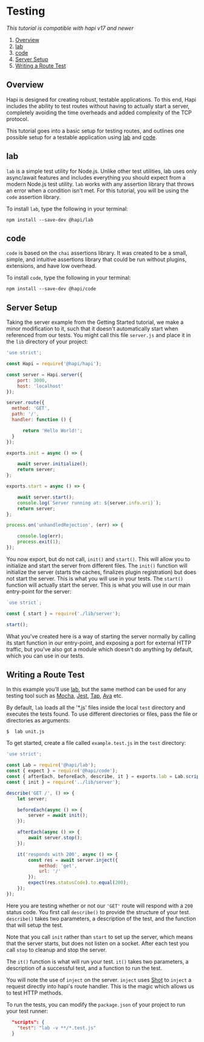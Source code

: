# Testing

_This tutorial is compatible with hapi v17 and newer_

1. [Overview](#overview)
1. [lab](#lab)
1. [code](#code)
1. [Server Setup](#server)
1. [Writing a Route Test](#writingTest)



## <a name="overview"></a> Overview
Hapi is designed for creating robust, testable applications. To this end, Hapi includes the ability to test routes without having to actually start a server, completely avoiding the time overheads and added complexity of the TCP protocol.

This tutorial goes into a basic setup for testing routes, and outlines one possible setup for a testable application using [lab](/family/lab) and [code](/family/code).

## <a name="lab"></a> lab

`lab` is a simple test utility for Node.js. Unlike other test utilities, lab uses only async/await features and includes everything you should expect from a modern Node.js test utility. `lab` works with any assertion library that throws an error when a condition isn't met. For this tutorial, you will be using the `code` assertion library.

To install `lab`, type the following in your terminal:

`npm install --save-dev @hapi/lab`

## <a name="code"></a> code

`code` is based on the `chai` assertions library. It was created to be a small, simple, and intuitive assertions library that could be run without plugins, extensions, and have low overhead.

To install `code`, type the following in your terminal:

`npm install --save-dev @hapi/code`

## <a name="server"></a> Server Setup

Taking the server example from the Getting Started tutorial, we make a minor modification to it, such that it doesn't automatically start when referenced from our tests. You might call this file `server.js` and place it in the `lib` directory of your project:

```js
'use strict';

const Hapi = require('@hapi/hapi');

const server = Hapi.server({
    port: 3000,
    host: 'localhost'
});

server.route({
  method: 'GET',
  path: '/',
  handler: function () {

      return 'Hello World!';
  }
});

exports.init = async () => {

    await server.initialize();
    return server;
};

exports.start = async () => {

    await server.start();
    console.log(`Server running at: ${server.info.uri}`);
    return server;
};

process.on('unhandledRejection', (err) => {

    console.log(err);
    process.exit(1);
});
```
You now export, but do not call, `init()` and `start()`. This will allow you to initialize and start the server from different files. The `init()` function will initialize the server (starts the caches, finalizes plugin registration) but does not start the server. This is what you will use in your tests. The `start()` function will actually start the server. This is what you will use in our main entry-point for the server:

```js
`use strict`;

const { start } = require('./lib/server');

start();
```
What you've created here is a way of starting the server normally by calling its start function in our entry-point, and exposing a port for external HTTP traffic, but you've also got a module which doesn't do anything by default, which you can use in our tests.

## <a name="writingTest"></a> Writing a Route Test

In this example you'll use [lab](/family/lab), but the same method can be used for any testing tool such as [Mocha](https://mochajs.org/), [Jest](https://jestjs.io/), [Tap](https://www.node-tap.org/), [Ava](https://github.com/avajs) etc.

By default, `lab` loads all the '*.js' files inside the local `test` directory and executes the tests found. To use different directories or files, pass the file or directories as arguments:

`$  lab unit.js`

To get started, create a file called `example.test.js` in the `test` directory:

```js
'use strict';

const Lab = require('@hapi/lab');
const { expect } = require('@hapi/code');
const { afterEach, beforeEach, describe, it } = exports.lab = Lab.script();
const { init } = require('../lib/server');

describe('GET /', () => {
    let server;

    beforeEach(async () => {
        server = await init();
    });

    afterEach(async () => {
        await server.stop();
    });

    it('responds with 200', async () => {
        const res = await server.inject({
            method: 'get',
            url: '/'
        });
        expect(res.statusCode).to.equal(200);
    });
});
```
Here you are testing whether or not our `'GET'` route will respond with a `200` status code. You first call `describe()` to provide the structure of your test. `describe()` takes two parameters, a description of the test, and the function that will setup the test.  

Note that you call `init` rather than `start` to set up the server, which means that the server starts, but does not listen on a socket. After each test you call `stop` to cleanup and stop the server.

The `it()` function is what will run your test. `it()` takes two parameters, a description of a successful test, and a function to run the test. 

You will note the use of `inject` on the server. `inject` uses [Shot](/family/shot) to `inject` a request directly into hapi's route handler. This is the magic which allows us to test HTTP methods.

To run the tests, you can modify the `package.json` of your project to run your test runner:

```json
  "scripts": {
    "test": "lab -v **/*.test.js"
  }
```
